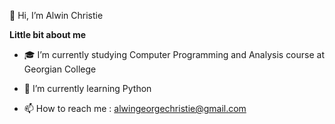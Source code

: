 👋 Hi, I’m Alwin Christie

**Little bit about me**

* 🎓 I’m currently studying Computer Programming and Analysis course at Georgian College

* 🌱 I’m currently learning Python

* 📫 How to reach me : alwingeorgechristie@gmail.com  

<!---
AlwinGC/AlwinGC is a ✨ special ✨ repository because its `README.md` (this file) appears on your GitHub profile.
You can click the Preview link to take a look at your changes.
--->
